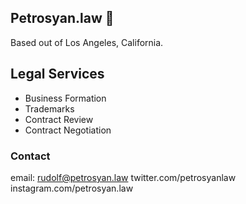 ## Petrosyan.law 🚀 

Based out of Los Angeles, California.

## Legal Services 

- Business Formation
- Trademarks 
- Contract Review
- Contract Negotiation

### Contact

email: rudolf@petrosyan.law
twitter.com/petrosyanlaw
instagram.com/petrosyan.law

